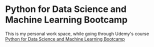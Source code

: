 # Python for Data Science and Machine Learning Bootcamp

This is my personal work space, while going through Udemy's course [Python for Data Science and Machine Learning Bootcamp](https://www.udemy.com/course/python-for-data-science-and-machine-learning-bootcamp/)